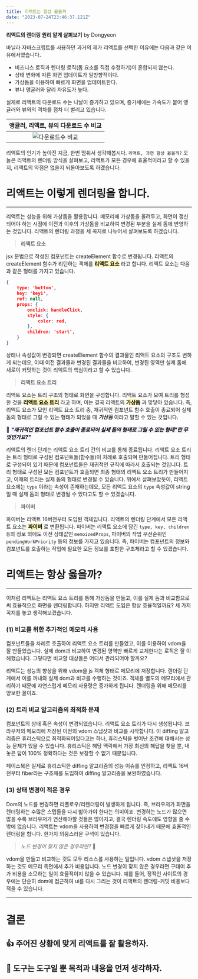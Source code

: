 ```yaml
---
title: 리액트는 항상 옳을까
date: "2023-07-24T23:46:37.121Z"
---
```


**리액트의 렌더링 원리 얕게 살펴보기**
by Dongyeon

바닐라 자바스크립트를 사용하던 과거의 제가 리액트를 선택한 이유에는 다음과 같은 이유에서였습니다.

 - 비즈니스 로직과 렌더링 로직(돔 요소를 직접 수정하기)이 혼합되지 않는다.
 - 상태 변화에 따른 화면 업데이트가 일방향적이다.
 - 가상돔을 이용하여 빠르게 화면을 업데이트한다.
 - 뷰나 앵귤러와 달리 자유도가 높다.
 
실제로 리액트의 다운로드 수는 나날이 증가하고 있으며, 증가세에는 가속도가 붙어 앵귤러와 뷰와의 격차를 점차 더 벌리고 있습니다.

| <b>앵귤러, 리액트, 뷰의 다운로드 수 비교</b> |
| :-: |
| ![다운로드수 비교](https://velog.velcdn.com/images/ksr20612/post/16815faf-89af-416b-b2d2-0dd9d8346889/image.png) |

리액트의 인기가 높아진 지금, 한번 멈춰서 생각해봅시다. ```리액트, 과연 항상 옳을까?```
오늘은 리액트의 렌더링 방식을 살펴보고, 리액트가 모든 경우에 효율적이라고 할 수 있을지, 리액트의 약점은 없을지 되돌아보도록 하겠습니다.


# 리액트는 이렇게 렌더링을 합니다.
---

리액트는 성능을 위해 가상돔을 활용합니다. 메모리에 가상돔을 올려두고, 화면이 갱신되어야 하는 시점에 이전과 이후의 가상돔을 비교하여 변경된 부분을 실제 돔에 반영하는 것입니다.
리액트의 렌더링 과정을 세 꼭지로 나누어서 살펴보도록 하겠습니다.

> **리액트 요소**

jsx 문법으로 작성된 컴포넌트는 createElement 함수로 변경됩니다. 리액트의 createElement 함수가 리턴하는 객체를 **<span style="background-color:#fff5b1; color:black">리액트 요소</span>** 라고 합니다.
리액트 요소는 다음과 같은 형태를 가지고 있습니다.
```json
{
	type: 'button',
    key: 'key1',
    ref: null,
    props: {
    	onclick: handleClick,
        style: {
        	color: red, 
        },
        children: 'start',
    }
}
```
상태나 속성값이 변경되면 createElement 함수의 결과물인 리액트 요소의 구조도 변하게 되는데요, 이때 이전 결과물과 변경된 결과물을 비교하여, 변경된 영역만 실제 돔에 새로이 커밋하는 것이 리액트의 핵심이라고 할 수 있습니다.


> **리액트 요소 트리**

리액트 요소는 트리 구조의 형태로 화면을 구성합니다. 리액트 요소가 모여 트리를 형성한 것을 **<span style="background-color:#fff5b1; color:black">리액트 요소 트리</span>** 라고 하며, 이는 결국 리액트의 **<span style="background-color:#fff5b1; color:black">가상돔</span>** 과 맞닿아 있습니다. 즉, 리액트 요소가 모인 리액트 요소 트리 중, 재귀적인 컴포넌트 함수 호출이 종료되어 실제 돔의 형태로 그릴 수 있는 형태가 되었을 때 ***가상돔*** 이라고 말할 수 있는 것입니다.

🤔 **<span style="background-color:#f5f0ff; color:black">_"재귀적인 컴포넌트 함수 호출이 종료되어 실제 돔의 형태로 그릴 수 있는 형태"란 무엇인가요?"_</span>**

리액트의 렌더 단계는 리액트 요소 트리 간의 비교를 통해 종료됩니다. 리액트 요소 트리는 트리 형태로 구성된 컴포넌트들(함수들)이 차례로 호출되며 만들어집니다. 트리 형태로 구성되어 있기 때문에 컴포넌트들은 재귀적인 규칙에 따라서 호출되는 것입니다. 
트리 형태로 구성된 모든 컴포넌트가 호출되면 최종 형태의 리액트 요소 트리가 만들어지고, 이때의 트리는 실제 돔의 형태로 변경될 수 있습니다. 위에서 살펴보았듯이, 리액트 요소에는 ```type``` 이라는 속성이 존재하는데요, 모든 리액트 요소의 ```type``` 속성값이 string일 때 실제 돔의 형태로 변경될 수 있다고도 할 수 있겠습니다.


> **파이버**

파이버는 리액트 16버전부터 도입된 객체입니다. 리액트의 렌더링 단계에서 모든 리액트 요소는 **<span style="background-color:#fff5b1; color:black">파이버</span>** 로 변환됩니다. 파이버는 리액트 요소에 담긴 ```type, key, children 등```의 정보 외에도 이전 상태값인 ```memoizedProps```, 파이버의 작업 우선순위인 ```pendingWorkPriority``` 등의 정보를 가지고 있습니다. 즉, 파이버는 컴포넌트의 정보와 컴포넌트를 호출하는 작업에 필요한 모든 정보를 포함한 구조체라고 할 수 있겠습니다.


# 리액트는 항상 옳을까?
---
이처럼 리액트는 리액트 요소 트리를 통해 가상돔을 만들고, 이를 실제 돔과 비교함으로써 효율적으로 화면을 렌더링합니다. 하지만 리액트 도입은 항상 효율적일까요? 세 가지 꼭지를 놓고 생각해보겠습니다.


### (1) 비교를 위한 추가적인 메모리 사용


컴포넌트들을 차례로 호출하여 리액트 요소 트리를 만들었고, 이를 이용하여 vdom을 잘 만들었습니다. 실제 dom과 비교하여 변경된 영역만 빠르게 교체한다는 로직은 잘 이해했습니다. 그렇다면 비교할 대상들은 어디서 관리되어야 할까요?

리액트는 성능의 향상을 위해 vdom을 js 객체 형태로 메모리에 저장합니다. 렌더링 단계에서 이를 꺼내와 실제 dom과 비교를 수행하는 것이죠. 객체를 별도의 메모리에서 관리하기 때문에 자연스럽게 메모리 사용량은 증가하게 됩니다. 렌더링을 위해 메모리를 양보한 꼴이죠.

### (2) 트리 비교 알고리즘의 최적화 문제

컴포넌트의 상태 혹은 속성이 변경되었습니다. 리액트 요소 트리가 다시 생성됩니다. 브라우저의 메모리에 저장된 이전의 vdom 스냅샷과 비교를 시작합니다. 이 diffing 알고리즘은 휴리스틱으로 최적화되어있다고는 하나, 휴리스틱을 벗어난 조건에 대해서는 성능 문제가 있을 수 있습니다. 휴리스틱은 해당 맥락에서 가장 최선의 해답을 찾을 뿐, 내놓은 답이 100% 정확하다는 것은 보장할 수 없기 때문입니다.

페이스북은 실제로 휴리스틱한 diffing 알고리즘의 성능 이슈를 인정하고, 리액트 16버전부터 fiber라는 구조체를 도입하여 diffing 알고리즘을 보완하였습니다.


### (3) 상태 변경이 적은 경우

Dom의 노드를 변경하면 리플로우/리렌더링이 발생하게 됩니다. 즉, 브라우저가 화면을 렌더링하는 수많은 스텝들을 다시 밟아가야 한다는 의미이죠. 변경하는 노드가 많으면 많을 수록 브라우저가 연산해야할 것들은 많아지고, 결국 렌더링 속도에도 영향을 줄 수 밖에 없습니다. 리액트는 vdom을 사용하여 변경점을 빠르게 찾아내기 때문에 효율적인 렌더링을 합니다. 한가지 의뭉스러운 구석이 있습니다.

> _노드 변경이 잦지 않은 경우라면?_ 🤔

vdom을 만들고 비교하는 것도 모두 리소스를 사용하는 일입니다. vdom 스냅샷을 저장하는 것도 메모리 측면에서 추가 비용입니다. 노드 변경이 잦지 않은 경우라면 구태여 추가 비용을 소모하는 일이 효율적이지 않을 수 있습니다. 예를 들어, 정적인 사이트의 경우에는 단순히 dom에 접근하여 ui를 다시 그리는 것이 리액트의 렌더링-커밋 비용보다 적을 수 있습니다.

---

# 결론

## 👍 주어진 상황에 맞게 리액트를 잘 활용하자.
## 💬 도구는 도구일 뿐 목적과 내용을 먼저 생각하자.